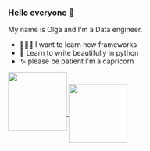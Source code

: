 ### Hello everyone 👋

My name is Olga and I'm a Data engineer.

- 👷🏻‍♀️ I want to learn new frameworks
- 🐍 Learn to write beautifully in python
- ♑️ please be patient i'm a capricorn

<div>
  <a href="https://github-readme-stats-b15f6fth2-ol-pg.vercel.app/api/top-langs/?username=ol-pg&layout=compact&hide=jupyter%20notebook">
    <img align="center" height="120" style="margin-bottom: 50px" src="https://github-readme-stats.vercel.app/api/top-langs/?username=ol-pg&layout=compact&hide=jupyter%20notebook"/>
  </a>
  
  <a href="https://github-readme-stats-b15f6fth2-ol-pg.vercel.app/api?username=ol-pg&show_icons=true&hide=issues">
  <img align="center" height="120" src="https://github-readme-stats.vercel.app/api?username=ol-pg&show_icons=true&hide=issues"/>
  </a>
</div>
